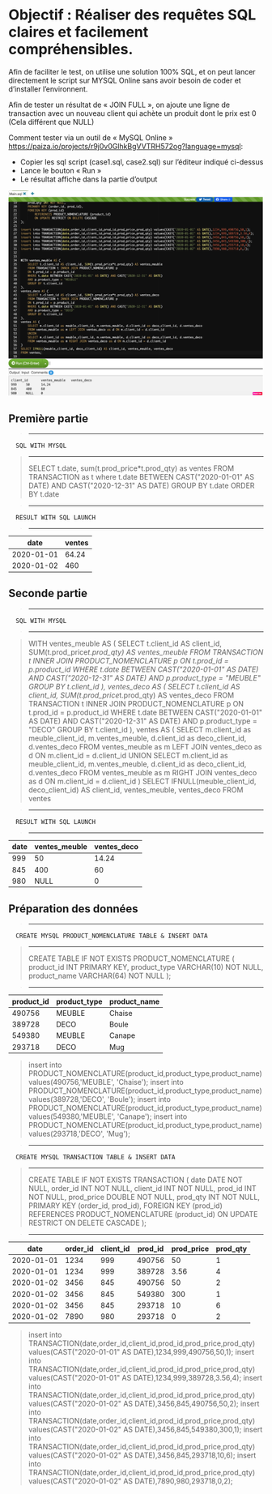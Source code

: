 # Objectif : Réaliser des requêtes SQL claires et facilement compréhensibles. 

Afin de faciliter le test, on utilise une solution 100% SQL, et on peut lancer directement le script sur MYSQL Online sans avoir besoin de coder et d’installer l’environnent.

Afin de tester un résultat de « JOIN FULL », on ajoute une ligne de transaction avec un nouveau client qui achète un produit dont le prix est 0 (Cela différent que NULL)

Comment tester via un outil de « MySQL Online »  
 https://paiza.io/projects/r9j0v0GlhkBgVVTRH572og?language=mysql:

-	Copier les sql script (case1.sql, case2.sql) sur l’éditeur indiqué ci-dessus
-	Lance le bouton « Run »
-	Le résultat affiche dans la partie d’output

![online mysql](sql/onlinemysql.png)

## Première partie

>********************************************************************************
      SQL WITH MYSQL
>*******************************************************************************
>SELECT t.date, sum(t.prod_price*t.prod_qty) as ventes
FROM TRANSACTION as t
where t.date BETWEEN CAST("2020-01-01" AS DATE) AND CAST("2020-12-31" AS DATE)
GROUP BY t.date
ORDER BY t.date

>********************************************************************************
      RESULT WITH SQL LAUNCH
>********************************************************************************
| date | ventes |
| ------ | ------ | 
| 2020-01-01 | 64.24 |
| 2020-01-02 | 460 |

## Seconde partie
>********************************************************************************
      SQL WITH MYSQL
>*******************************************************************************

>WITH ventes_meuble AS (
    SELECT t.client_id AS client_id, SUM(t.prod_price*t.prod_qty) AS ventes_meuble
    FROM TRANSACTION t INNER JOIN PRODUCT_NOMENCLATURE p
    ON t.prod_id = p.product_id
	WHERE t.date BETWEEN CAST("2020-01-01" AS DATE) AND CAST("2020-12-31" AS DATE)
	AND p.product_type = "MEUBLE"
    GROUP BY t.client_id
),
ventes_deco AS (
    SELECT t.client_id AS client_id, SUM(t.prod_price*t.prod_qty) AS ventes_deco
    FROM TRANSACTION t INNER JOIN PRODUCT_NOMENCLATURE p
    ON t.prod_id = p.product_id
	WHERE t.date BETWEEN CAST("2020-01-01" AS DATE) AND CAST("2020-12-31" AS DATE)
	AND p.product_type = "DECO"
    GROUP BY t.client_id
),
ventes AS (
    SELECT m.client_id as meuble_client_id, m.ventes_meuble, d.client_id as deco_client_id, d.ventes_deco
    FROM ventes_meuble as m LEFT JOIN ventes_deco as d ON m.client_id = d.client_id
    UNION
    SELECT m.client_id as meuble_client_id, m.ventes_meuble, d.client_id as deco_client_id, d.ventes_deco
    FROM ventes_meuble as m RIGHT JOIN ventes_deco as d ON m.client_id = d.client_id
)
SELECT IFNULL(meuble_client_id, deco_client_id) AS client_id, ventes_meuble, ventes_deco
FROM ventes

>********************************************************************************
      RESULT WITH SQL LAUNCH
>********************************************************************************
| date | ventes_meuble | ventes_deco |
| ------ | ------ | ------ |
| 999 | 50 |14.24
| 845 | 400 |60
| 980 | NULL |0

## Préparation des données 
>********************************************************************************
      CREATE MYSQL PRODUCT_NOMENCLATURE TABLE & INSERT DATA
>********************************************************************************
>CREATE TABLE IF NOT EXISTS PRODUCT_NOMENCLATURE (
    product_id INT  PRIMARY KEY,
    product_type VARCHAR(10) NOT NULL,
    product_name VARCHAR(64) NOT NULL
);

>********************************************************************************

| product_id|	product_type|	product_name
| ------ | ------ | ------ |
| 490756|	MEUBLE|	Chaise
| 389728|	DECO|	Boule
| 549380|	MEUBLE|	Canape
| 293718|	DECO|	Mug


>insert into PRODUCT_NOMENCLATURE(product_id,product_type,product_name) values(490756,'MEUBLE', 'Chaise');
insert into PRODUCT_NOMENCLATURE(product_id,product_type,product_name) values(389728,'DECO', 'Boule');
insert into PRODUCT_NOMENCLATURE(product_id,product_type,product_name) values(549380,'MEUBLE', 'Canape');
insert into PRODUCT_NOMENCLATURE(product_id,product_type,product_name) values(293718,'DECO', 'Mug');

>********************************************************************************
      CREATE MYSQL TRANSACTION TABLE & INSERT DATA
>********************************************************************************
>CREATE TABLE IF NOT EXISTS TRANSACTION (
    date DATE NOT NULL,
    order_id INT NOT NULL,
    client_id INT NOT NULL,
    prod_id INT NOT NULL,
    prod_price DOUBLE NOT NULL,
    prod_qty INT NOT NULL,
    PRIMARY KEY (order_id, prod_id),
    FOREIGN KEY (prod_id)
        REFERENCES PRODUCT_NOMENCLATURE (product_id)
        ON UPDATE RESTRICT ON DELETE CASCADE
);

>********************************************************************************

| date| order_id| client_id| prod_id| prod_price| prod_qty| 
| ------ | ------ | ------ |------ | ------ | ------ |
|2020-01-01|	1234|	999|	490756|	50|	1
|2020-01-01|	1234|	999|	389728|	3.56|	4
|2020-01-02|	3456|	845|	490756|	50|	2
|2020-01-02|	3456|	845|	549380|	300|	1
|2020-01-02|	3456|	845|	293718|	10|	6
|2020-01-02|	7890|	980|	293718|	0|	2


>insert into TRANSACTION(date,order_id,client_id,prod_id,prod_price,prod_qty) values(CAST("2020-01-01" AS DATE),1234,999,490756,50,1);
insert into TRANSACTION(date,order_id,client_id,prod_id,prod_price,prod_qty) values(CAST("2020-01-01" AS DATE),1234,999,389728,3.56,4);
insert into TRANSACTION(date,order_id,client_id,prod_id,prod_price,prod_qty) values(CAST("2020-01-02" AS DATE),3456,845,490756,50,2);
insert into TRANSACTION(date,order_id,client_id,prod_id,prod_price,prod_qty) values(CAST("2020-01-02" AS DATE),3456,845,549380,300,1);
insert into TRANSACTION(date,order_id,client_id,prod_id,prod_price,prod_qty) values(CAST("2020-01-02" AS DATE),3456,845,293718,10,6);
insert into TRANSACTION(date,order_id,client_id,prod_id,prod_price,prod_qty) values(CAST("2020-01-02" AS DATE),7890,980,293718,0,2);